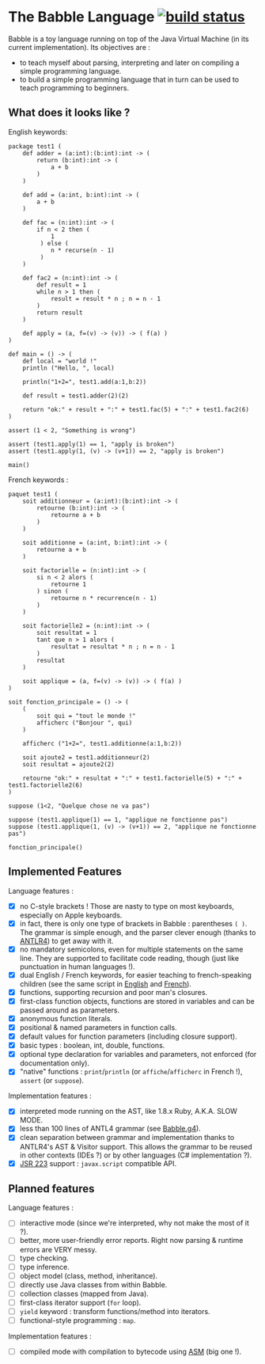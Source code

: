 The Babble Language [![build status](https://secure.travis-ci.org/nlehuen/babble.png)](http://travis-ci.org/nlehuen/babble)
===================

Babble is a toy language running on top of the Java Virtual Machine (in its current implementation). Its objectives are :

* to teach myself about parsing, interpreting and later on compiling a simple programming language.
* to build a simple programming language that in turn can be used to teach programming to beginners.

What does it looks like ?
-------------------------

English keywords:

```
package test1 (
    def adder = (a:int):(b:int):int -> (
        return (b:int):int -> (
            a + b
        )
    )

    def add = (a:int, b:int):int -> (
        a + b
    )

    def fac = (n:int):int -> (
        if n < 2 then (
            1
         ) else (
            n * recurse(n - 1)
         )
    )

    def fac2 = (n:int):int -> (
        def result = 1
        while n > 1 then (
            result = result * n ; n = n - 1
        )
        return result
    )

    def apply = (a, f=(v) -> (v)) -> ( f(a) )
)

def main = () -> (
    def local = "world !"
    println ("Hello, ", local)

    println("1+2=", test1.add(a:1,b:2))

    def result = test1.adder(2)(2)

    return "ok:" + result + ":" + test1.fac(5) + ":" + test1.fac2(6)
)

assert (1 < 2, "Something is wrong")

assert (test1.apply(1) == 1, "apply is broken")
assert (test1.apply(1, (v) -> (v+1)) == 2, "apply is broken")

main()
```

French keywords :

```
paquet test1 (
    soit additionneur = (a:int):(b:int):int -> (
        retourne (b:int):int -> (
            retourne a + b
        )
    )

    soit additionne = (a:int, b:int):int -> (
        retourne a + b
    )

    soit factorielle = (n:int):int -> (
        si n < 2 alors (
            retourne 1
        ) sinon (
            retourne n * recurrence(n - 1)
        )
    )

    soit factorielle2 = (n:int):int -> (
        soit resultat = 1
        tant que n > 1 alors (
            resultat = resultat * n ; n = n - 1
        )
        resultat
    )

    soit applique = (a, f=(v) -> (v)) -> ( f(a) )
)

soit fonction_principale = () -> (
    (
        soit qui = "tout le monde !"
        afficherc ("Bonjour ", qui)
    )

    afficherc ("1+2=", test1.additionne(a:1,b:2))

    soit ajoute2 = test1.additionneur(2)
    soit resultat = ajoute2(2)

    retourne "ok:" + resultat + ":" + test1.factorielle(5) + ":" + test1.factorielle2(6)
)

suppose (1<2, "Quelque chose ne va pas")

suppose (test1.applique(1) == 1, "applique ne fonctionne pas")
suppose (test1.applique(1, (v) -> (v+1)) == 2, "applique ne fonctionne pas")

fonction_principale()
```


Implemented Features
--------------------

Language features :

- [x] no C-style brackets ! Those are nasty to type on most keyboards, especially on Apple keyboards.
- [x] in fact, there is only one type of brackets in Babble : parentheses `( )`. The grammar is simple enough, and the parser clever enough (thanks to [ANTLR4](http://www.antlr.org/wiki/display/ANTLR4/Home)) to get away with it.
- [x] no mandatory semicolons, even for multiple statements on the same line. They are supported to facilitate code reading, though (just like punctuation in human languages !).
- [x] dual English / French keywords, for easier teaching to french-speaking children (see the same script in [English](src/test/babble/Test1.ba) and [French](src/test/babble/Test1-fr.ba)).
- [x] functions, supporting recursion and poor man's closures.
- [x] first-class function objects, functions are stored in variables and can be passed around as parameters.
- [x] anonymous function literals.
- [x] positional & named parameters in function calls.
- [x] default values for function parameters (including closure support).
- [x] basic types : boolean, int, double, functions.
- [x] optional type declaration for variables and parameters, not enforced (for documentation only).
- [x] "native" functions : `print`/`println` (or `affiche`/`afficherc` in French !), `assert` (or `suppose`).

Implementation features :

- [x] interpreted mode running on the AST, like 1.8.x Ruby, A.K.A. SLOW MODE.
- [x] less than 100 lines of ANTL4 grammar (see [Babble.g4](src/main/antlr4/org/babblelang/parser/Babble.g4)).
- [x] clean separation between grammar and implementation thanks to ANTLR4's AST & Visitor support. This allows the grammar to be reused in other contexts (IDEs ?) or by other languages (C# implementation ?).
- [x] [JSR 223](http://www.jcp.org/en/jsr/detail?id=223) support : `javax.script` compatible API.

Planned features
----------------

Language features :

- [ ] interactive mode (since we're interpreted, why not make the most of it ?).
- [ ] better, more user-friendly error reports. Right now parsing & runtime errors are VERY messy.
- [ ] type checking.
- [ ] type inference.
- [ ] object model (class, method, inheritance).
- [ ] directly use Java classes from within Babble.
- [ ] collection classes (mapped from Java).
- [ ] first-class iterator support (`for` loop).
- [ ] `yield` keyword : transform functions/method into iterators.
- [ ] functional-style programming : `map`.

Implementation features :

- [ ] compiled mode with compilation to bytecode using [ASM](http://asm.ow2.org/) (big one !).
